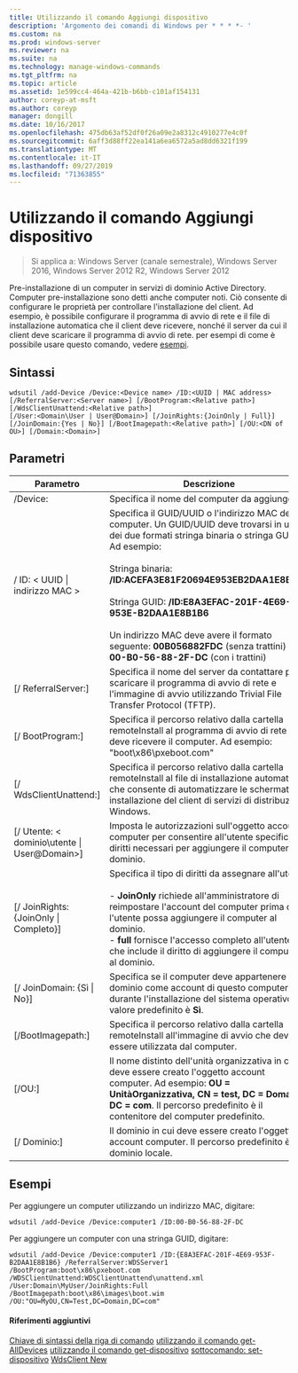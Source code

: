 ```yaml
---
title: Utilizzando il comando Aggiungi dispositivo
description: 'Argomento dei comandi di Windows per * * * *- '
ms.custom: na
ms.prod: windows-server
ms.reviewer: na
ms.suite: na
ms.technology: manage-windows-commands
ms.tgt_pltfrm: na
ms.topic: article
ms.assetid: 1e599cc4-464a-421b-b6bb-c101af154131
author: coreyp-at-msft
ms.author: coreyp
manager: dongill
ms.date: 10/16/2017
ms.openlocfilehash: 475db63af52df0f26a09e2a8312c4910277e4c0f
ms.sourcegitcommit: 6aff3d88ff22ea141a6ea6572a5ad8dd6321f199
ms.translationtype: MT
ms.contentlocale: it-IT
ms.lasthandoff: 09/27/2019
ms.locfileid: "71363855"
---
```

# <a name="using-the-add-device-command"></a>Utilizzando il comando Aggiungi dispositivo

>Si applica a: Windows Server (canale semestrale), Windows Server 2016, Windows Server 2012 R2, Windows Server 2012

Pre-installazione di un computer in servizi di dominio Active Directory. Computer pre-installazione sono detti anche computer noti. Ciò consente di configurare le proprietà per controllare l'installazione del client. Ad esempio, è possibile configurare il programma di avvio di rete e il file di installazione automatica che il client deve ricevere, nonché il server da cui il client deve scaricare il programma di avvio di rete.
per esempi di come è possibile usare questo comando, vedere [esempi](#BKMK_examples).
## <a name="syntax"></a>Sintassi
```
wdsutil /add-Device /Device:<Device name> /ID:<UUID | MAC address> [/ReferralServer:<Server name>] [/BootProgram:<Relative path>] [/WdsClientUnattend:<Relative path>] 
[/User:<Domain\User | User@Domain>] [/JoinRights:{JoinOnly | Full}] [/JoinDomain:{Yes | No}] [/BootImagepath:<Relative path>] [/OU:<DN of OU>] [/Domain:<Domain>]
```
## <a name="parameters"></a>Parametri
|Parametro|Descrizione|
|-------|--------|
|/Device: <computer name>|Specifica il nome del computer da aggiungere.|
|/ ID: < UUID &#124; indirizzo MAC >|Specifica il GUID/UUID o l'indirizzo MAC del computer. Un GUID/UUID deve trovarsi in uno dei due formati stringa binaria o stringa GUID. Ad esempio:<br /><br />Stringa binaria: **/ID:ACEFA3E81F20694E953EB2DAA1E8B1B6**<br /><br />Stringa GUID: **/ID:E8A3EFAC-201F-4E69-953E-B2DAA1E8B1B6**<br /><br />Un indirizzo MAC deve avere il formato seguente: **00B056882FDC** (senza trattini) o **00-B0-56-88-2F-DC** (con i trattini)|
|[/ ReferralServer:<Server name>]|Specifica il nome del server da contattare per scaricare il programma di avvio di rete e l'immagine di avvio utilizzando Trivial File Transfer Protocol (TFTP).|
|[/ BootProgram:<Relative path>]|Specifica il percorso relativo dalla cartella remoteInstall al programma di avvio di rete che deve ricevere il computer. Ad esempio: "boot\x86\pxeboot.com"|
|[/ WdsClientUnattend:<Relative path>]|Specifica il percorso relativo dalla cartella remoteInstall al file di installazione automatica che consente di automatizzare le schermate di installazione del client di servizi di distribuzione Windows.|
|[/ Utente: < dominio\utente &#124; User@Domain>]|Imposta le autorizzazioni sull'oggetto account computer per consentire all'utente specificato i diritti necessari per aggiungere il computer al dominio.|
|[/ JoinRights: {JoinOnly &#124; Completo}]|Specifica il tipo di diritti da assegnare all'utente.<br /><br />-   **JoinOnly** richiede all'amministratore di reimpostare l'account del computer prima che l'utente possa aggiungere il computer al dominio.<br />-   **full** fornisce l'accesso completo all'utente, che include il diritto di aggiungere il computer al dominio.|
|[/ JoinDomain: {Sì &#124; No}]|Specifica se il computer deve appartenere al dominio come account di questo computer durante l'installazione del sistema operativo. Il valore predefinito è **Sì**.|
|[/BootImagepath:<Relative path>]|Specifica il percorso relativo dalla cartella remoteInstall all'immagine di avvio che deve essere utilizzata dal computer.|
|[/OU:<DN of OU>]|Il nome distinto dell'unità organizzativa in cui deve essere creato l'oggetto account computer. Ad esempio: **OU = UnitàOrganizzativa, CN = test, DC = Domain, DC = com**. Il percorso predefinito è il contenitore del computer predefinito.|
|[/ Dominio:<Domain>]|Il dominio in cui deve essere creato l'oggetto account computer. Il percorso predefinito è il dominio locale.|
## <a name="BKMK_examples"></a>Esempi
Per aggiungere un computer utilizzando un indirizzo MAC, digitare:
```
wdsutil /add-Device /Device:computer1 /ID:00-B0-56-88-2F-DC
```
Per aggiungere un computer con una stringa GUID, digitare:
```
wdsutil /add-Device /Device:computer1 /ID:{E8A3EFAC-201F-4E69-953F-B2DAA1E8B1B6} /ReferralServer:WDSServer1 /BootProgram:boot\x86\pxeboot.com 
/WDSClientUnattend:WDSClientUnattend\unattend.xml /User:Domain\MyUser/JoinRights:Full /BootImagepath:boot\x86\images\boot.wim /OU:"OU=MyOU,CN=Test,DC=Domain,DC=com"
```
#### <a name="additional-references"></a>Riferimenti aggiuntivi
[Chiave di sintassi della riga di comando](command-line-syntax-key.md)
[utilizzando il comando get-AllDevices](using-the-get-alldevices-command.md)
[utilizzando il comando get-dispositivo](using-the-get-device-command.md)
[sottocomando: set-dispositivo](subcommand-set-device.md)
[WdsClient New](https://technet.microsoft.com/library/dn283430.aspx)
